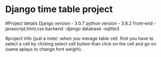 # Django time table project

#Project details
Django version - 3.0.7
python version - 3.8.2
front-end - javascript,html,css
backend -django
database  -sqllite3

#project info
(just a note) :when you merage table cell. first you have to select a cell by clicking select cell button than click on the cell and go on  (same aplays to change font weigth).
